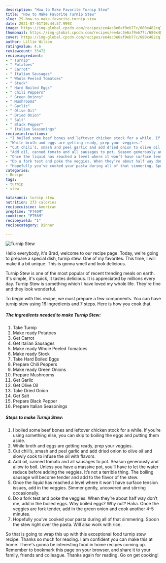 ```yaml
---
description: "How to Make Favorite Turnip Stew"
title: "How to Make Favorite Turnip Stew"
slug: 29-how-to-make-favorite-turnip-stew
date: 2021-07-01T10:44:57.999Z
image: https://img-global.cpcdn.com/recipes/ee4ac3e6af9eb77c/680x482cq70/turnip-stew-recipe-main-photo.jpg
thumbnail: https://img-global.cpcdn.com/recipes/ee4ac3e6af9eb77c/680x482cq70/turnip-stew-recipe-main-photo.jpg
cover: https://img-global.cpcdn.com/recipes/ee4ac3e6af9eb77c/680x482cq70/turnip-stew-recipe-main-photo.jpg
author: Lillie Wilson
ratingvalue: 4.6
reviewcount: 33472
recipeingredient:
- " Turnip"
- " Potatoes"
- " Carrot"
- " Italian Sausages"
- " Whole Peeled Tomatoes"
- " Stock"
- " Hard Boiled Eggs"
- " Chili Peppers"
- " Green Onions"
- " Mushrooms"
- " Garlic"
- " Olive Oil"
- " Dried Onion"
- " Salt"
- " Black Pepper"
- " Italian Seasonings"
recipeinstructions:
- "I boiled some beef bones and leftover chicken stock for a while. If you’re using something else, you can skip to boiling the eggs and putting them aside."
- "While broth and eggs are getting ready, prep your veggies."
- "Cut chili’s, smash and peel garlic and add dried onion to olive oil and slowly cook to infuse the oil with flavors."
- "Add oil, canned tomato and all sausages to pot. Season generously and allow to boil. Unless you have a massive pot, you’ll have to let the water reduce before adding the veggies. It’s not a terrible thing. The boiling sausage will become tender and add to the flavor of the stew."
- "Once the liquid has reached a level where it won’t have surface tension issues, add in the veggies. Simmer gently, uncovered and stirring occasionally."
- "Do a fork test and poke the veggies. When they’re about half way don’t me, add in the boiled eggs. Why boiled eggs? Why not? Haha. Once the veggies are fork tender, add in the green onion and cook another 4-5 minutes."
- "Hopefully you’ve cooked your pasta during all of that simmering. Spoon the stew right over the pasta. Will also work with rice."
categories:
- Recipe
tags:
- turnip
- stew

katakunci: turnip stew 
nutrition: 273 calories
recipecuisine: American
preptime: "PT40M"
cooktime: "PT56M"
recipeyield: "1"
recipecategory: Dinner

---
```



![Turnip Stew](https://img-global.cpcdn.com/recipes/ee4ac3e6af9eb77c/680x482cq70/turnip-stew-recipe-main-photo.jpg)

Hello everybody, it's Brad, welcome to our recipe page. Today, we're going to prepare a special dish, turnip stew. One of my favorites. This time, I will make it a bit unique. This is gonna smell and look delicious.



Turnip Stew is one of the most popular of recent trending meals on earth. It's simple, it's quick, it tastes delicious. It is appreciated by millions every day. Turnip Stew is something which I have loved my whole life. They're fine and they look wonderful.


To begin with this recipe, we must prepare a few components. You can have turnip stew using 16 ingredients and 7 steps. Here is how you cook that.

<!--inarticleads1-->

##### The ingredients needed to make Turnip Stew:

1. Take  Turnip
1. Make ready  Potatoes
1. Get  Carrot
1. Get  Italian Sausages
1. Make ready  Whole Peeled Tomatoes
1. Make ready  Stock
1. Take  Hard Boiled Eggs
1. Prepare  Chili Peppers
1. Make ready  Green Onions
1. Prepare  Mushrooms
1. Get  Garlic
1. Get  Olive Oil
1. Take  Dried Onion
1. Get  Salt
1. Prepare  Black Pepper
1. Prepare  Italian Seasonings




<!--inarticleads2-->

##### Steps to make Turnip Stew:

1. I boiled some beef bones and leftover chicken stock for a while. If you’re using something else, you can skip to boiling the eggs and putting them aside.
1. While broth and eggs are getting ready, prep your veggies.
1. Cut chili’s, smash and peel garlic and add dried onion to olive oil and slowly cook to infuse the oil with flavors.
1. Add oil, canned tomato and all sausages to pot. Season generously and allow to boil. Unless you have a massive pot, you’ll have to let the water reduce before adding the veggies. It’s not a terrible thing. The boiling sausage will become tender and add to the flavor of the stew.
1. Once the liquid has reached a level where it won’t have surface tension issues, add in the veggies. Simmer gently, uncovered and stirring occasionally.
1. Do a fork test and poke the veggies. When they’re about half way don’t me, add in the boiled eggs. Why boiled eggs? Why not? Haha. Once the veggies are fork tender, add in the green onion and cook another 4-5 minutes.
1. Hopefully you’ve cooked your pasta during all of that simmering. Spoon the stew right over the pasta. Will also work with rice.




So that is going to wrap this up with this exceptional food turnip stew recipe. Thanks so much for reading. I am confident you can make this at home. There's gonna be interesting food in home recipes coming up. Remember to bookmark this page on your browser, and share it to your family, friends and colleague. Thanks again for reading. Go on get cooking!

